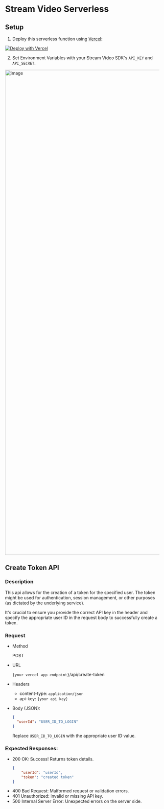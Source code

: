 # Stream Video Serverless

## Setup

1. Deploy this serverless function using [Vercel](https://vercel.com?utm_source=github&utm_medium=readme&utm_campaign=stream-video-serverless):

[![Deploy with Vercel](https://vercel.com/button)](https://vercel.com/new/clone?s=https://github.com/workspace/stream-video-serverless&project-name=stream-video-serverless&repository-name=stream-video-serverless)

2. Set Environment Variables with your Stream Video SDK's `API_KEY` and `API_SECRET`.
<img width="1585" alt="image" src="https://github.com/workspace/stream-video-serverless/assets/7759511/aa4c3de9-6917-4323-951d-8f11ffe760d8">

## Create Token API

### Description

This api allows for the creation of a token for the specified user. The token might be used for authentication, session management, or other purposes (as dictated by the underlying service).

It's crucial to ensure you provide the correct API key in the header and specify the appropriate user ID in the request body to successfully create a token.

### Request
- Method

  POST
- URL

  `{your vercel app endpoint}`/api/create-token

- Headers
  - content-type: `application/json`
  - api-key: `{your api key}`

- Body (JSON):
  ```json
  {
    "userId": "USER_ID_TO_LOGIN"
  }
  ```
  Replace `USER_ID_TO_LOGIN` with the appropriate user ID value.

### Expected Responses:
- 200 OK: Success! Returns token details.
  ```json
  {
	  "userId": "userId",
	  "token": "created token"
  }
  ```
- 400 Bad Request: Malformed request or validation errors.
- 401 Unauthorized: Invalid or missing API key.
- 500 Internal Server Error: Unexpected errors on the server side.
